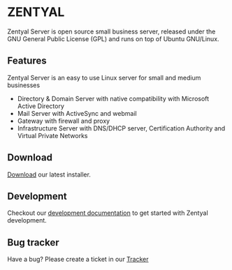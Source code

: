  ZENTYAL
==========
Zentyal Server is open source small business server, released under the GNU General Public License (GPL) and runs on top of Ubuntu GNU/Linux.

Features
--------

Zentyal Server is an easy to use Linux server for small and medium businesses

* Directory & Domain Server with native compatibility with Microsoft Active Directory
* Mail Server with ActiveSync and webmail
* Gateway with firewall and proxy
* Infrastructure Server with DNS/DHCP server, Certification Authority and Virtual Private Networks


Download
--------
[Download](http://www.zentyal.org/server) our latest installer.


Development
-----------
Checkout our [development documentation](https://wiki.zentyal.org/wiki/Zentyal_Development_and_Advanced_uses) to get started with Zentyal development.


Bug tracker
-----------

Have a bug? Please create a ticket in our [Tracker](http://tracker.zentyal.org)
